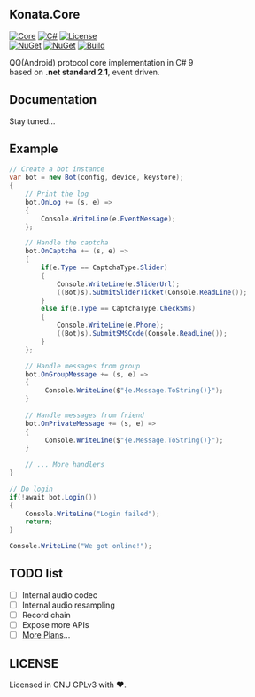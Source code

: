 ## Konata.Core
[![Core](https://img.shields.io/badge/Konata-Core-blue)](#)
[![C#](https://img.shields.io/badge/C%23-9.0-green)](#)
[![License](https://img.shields.io/static/v1?label=LICENSE&message=GNU%20GPLv3&color=lightrey)](./blob/main/LICENSE)  
[![NuGet](https://img.shields.io/nuget/dt/Konata.Core)](https://www.nuget.org/packages/Konata.Core)
[![NuGet](https://img.shields.io/nuget/v/Konata.Core)](https://www.nuget.org/packages/Konata.Core)
[![Build](https://github.com/KonataDev/Konata.Core/actions/workflows/build.yml/badge.svg?branch=master)](./actions/workflows/build.yml)

QQ(Android) protocol core implementation in C# 9   
based on **.net standard 2.1**, event driven.

## Documentation
 Stay tuned...

## Example
```C#
// Create a bot instance
var bot = new Bot(config, device, keystore);
{
    // Print the log
    bot.OnLog += (s, e) =>
    {
        Console.WriteLine(e.EventMessage); 
    };

    // Handle the captcha
    bot.OnCaptcha += (s, e) =>
    {
        if(e.Type == CaptchaType.Slider)
        {
            Console.WriteLine(e.SliderUrl); 
            ((Bot)s).SubmitSliderTicket(Console.ReadLine());
        }
        else if(e.Type == CaptchaType.CheckSms)
        {
            Console.WriteLine(e.Phone); 
            ((Bot)s).SubmitSMSCode(Console.ReadLine());
        }
    };

    // Handle messages from group
    bot.OnGroupMessage += (s, e) =>
    {
         Console.WriteLine($"{e.Message.ToString()}"); 
    }
    
    // Handle messages from friend
    bot.OnPrivateMessage += (s, e) =>
    {
         Console.WriteLine($"{e.Message.ToString()}"); 
    }
    
    // ... More handlers
}

// Do login
if(!await bot.Login())
{
    Console.WriteLine("Login failed");
    return;
}

Console.WriteLine("We got online!");
```

## TODO list
- [ ] Internal audio codec
- [ ] Internal audio resampling
- [ ] Record chain
- [ ] Expose more APIs
- [ ] [More Plans](../../projects/1)...

## LICENSE
Licensed in GNU GPLv3 with ❤.